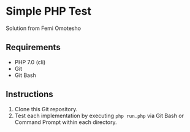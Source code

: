 # Simple PHP Test

Solution from Femi Omotesho

## Requirements

* PHP 7.0 (cli)
* Git
* Git Bash
 
## Instructions

1. Clone this Git repository.
1. Test each implementation by executing `php run.php` via Git Bash or Command Prompt within each directory.

